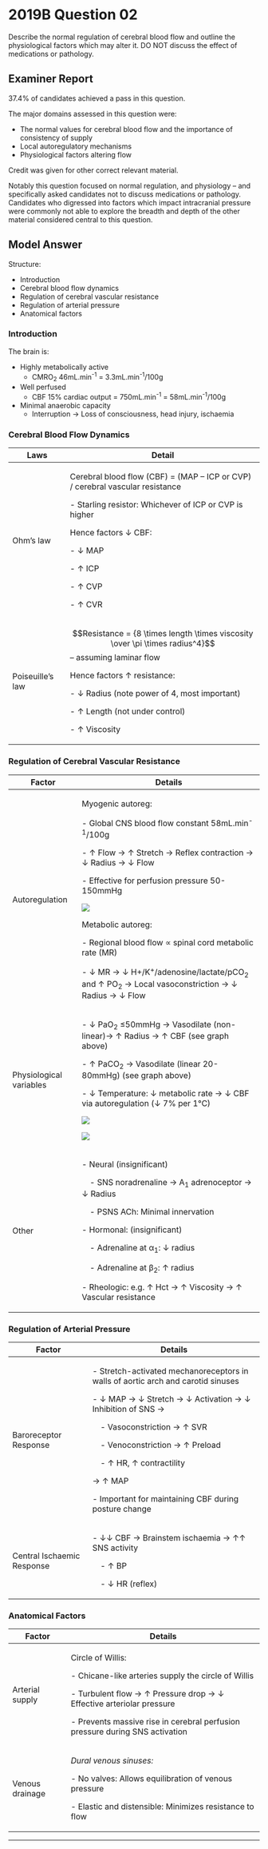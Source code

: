 # 2019B Question 02 
Describe the normal regulation of cerebral blood flow and outline the physiological factors which may alter it. DO NOT discuss the effect of medications or pathology.



## Examiner Report
37.4% of candidates achieved a pass in this question.


The major domains assessed in this question were:
* The normal values for cerebral blood flow and the importance of consistency of supply
* Local autoregulatory mechanisms
* Physiological factors altering flow


Credit was given for other correct relevant material.


Notably this question focused on normal regulation, and physiology – and specifically asked candidates not to discuss medications or pathology. Candidates who digressed into factors which impact intracranial pressure were commonly not able to explore the breadth and depth of the other material considered central to this question.

## Model Answer
Structure:
- Introduction
- Cerebral blood flow dynamics
- Regulation of cerebral vascular resistance
- Regulation of arterial pressure
- Anatomical factors

### Introduction
The brain is:
- Highly metabolically active
	- CMRO<sub>2</sub> 46mL.min<sup>-1</sup> = 3.3mL.min<sup>-1</sup>/100g
- Well perfused
	- CBF 15% cardiac output = 750mL.min<sup>-1</sup> = 58mL.min<sup>-1</sup>/100g
- Minimal anaerobic capacity
	- Interruption → Loss of consciousness, head injury, ischaemia

### Cerebral Blood Flow Dynamics

|Laws|Detail|
| -- | -- |
|Ohm’s law|<p>Cerebral blood flow (CBF) = (MAP – ICP or CVP) / cerebral vascular resistance</p><p>- Starling resistor: Whichever of ICP or CVP is higher</p><p>Hence factors ↓ CBF:</p><p>- ↓ MAP</p><p>- ↑ ICP</p><p>- ↑ CVP</p><p>- ↑ CVR</p>|
|Poiseuille’s law|<p>$$Resistance = {8 \times length \times viscosity \over \pi \times radius^4}$$ – assuming laminar flow</p><p>Hence factors ↑ resistance:</p><p>- ↓ Radius (note power of 4, most important)</p><p>- ↑ Length (not under control)</p><p>- ↑ Viscosity</p>|

### Regulation of Cerebral Vascular Resistance

|Factor|Details|
| -- | -- |
|Autoregulation|<p>Myogenic autoreg:</p><p>- Global CNS blood flow constant 58mL.min<sup>-1</sup>/100g</p><p>- ↑ Flow → ↑ Stretch → Reflex contraction → ↓ Radius → ↓ Flow</p><p>- Effective for perfusion pressure 50-150mmHg</p><p><img src="\resources\CPP-vs-CBF.svg"></p><p>Metabolic autoreg:</p><p>- Regional blood flow ∝ spinal cord metabolic rate (MR)</p><p>- ↓ MR → ↓ H+/K<sup>+</sup>/adenosine/lactate/pCO<sub>2</sub> and ↑ PO<sub>2</sub> → Local vasoconstriction → ↓ Radius → ↓ Flow</p>|
|Physiological variables|<p>- ↓ PaO<sub>2</sub> ≤50mmHg → Vasodilate (non-linear)→ ↑ Radius → ↑ CBF (see graph above)</p><p>- ↑ PaCO<sub>2</sub> → Vasodilate (linear 20-80mmHg) (see graph above)</p><p>- ↓ Temperature: ↓ metabolic rate → ↓ CBF via autoregulation (↓ 7% per 1°C)</p><p><img src="\resources\PaCO2-vsCBF.svg"></p><p><img src="\resources\temp-vs-CBF.svg"></p>|
|Other|<p>- Neural (insignificant)</p><p>&emsp;- SNS noradrenaline → Α<sub>1</sub> adrenoceptor → ↓ Radius</p><p>&emsp;- PSNS ACh: Minimal innervation</p><p>- Hormonal: (insignificant)</p><p>&emsp;- Adrenaline at α<sub>1</sub>: ↓ radius</p><p>&emsp;- Adrenaline at β<sub>2</sub>: ↑ radius</p><p>- Rheologic: e.g. ↑ Hct → ↑ Viscosity → ↑ Vascular resistance</p>|

### Regulation of Arterial Pressure

|Factor|Details|
| -- | -- |
|Baroreceptor Response|<p>- Stretch-activated mechanoreceptors in walls of aortic arch and carotid sinuses</p><p>- ↓ MAP → ↓ Stretch → ↓ Activation → ↓ Inhibition of SNS → </p><p>&emsp;- Vasoconstriction → ↑ SVR</p><p>&emsp;- Venoconstriction → ↑ Preload</p><p>&emsp;- ↑ HR, ↑ contractility</p><p>→ ↑ MAP</p><p>- Important for maintaining CBF during posture change</p>|
|Central Ischaemic Response|<p>- ↓↓ CBF → Brainstem ischaemia → ↑↑ SNS activity</p><p>&emsp;- ↑ BP</p><p>&emsp;- ↓ HR (reflex)</p>|

### Anatomical Factors

|Factor|Details|
| -- | -- |
|Arterial supply|<p>Circle of Willis:</p><p>- Chicane-like arteries supply the circle of Willis</p><p>- Turbulent flow → ↑ Pressure drop → ↓ Effective arteriolar pressure</p><p>- Prevents massive rise in cerebral perfusion pressure during SNS activation</p>|
|Venous drainage|<p>*Dural venous sinuses:*</p><p>- No valves: Allows equilibration of venous pressure</p><p>- Elastic and distensible: Minimizes resistance to flow</p>|




--- 

